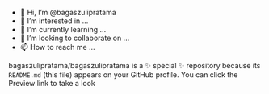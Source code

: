 - 👋 Hi, I’m @bagaszulipratama
- 👀 I’m interested in ...
- 🌱 I’m currently learning ...
- 💞️ I’m looking to collaborate on ...
- 📫 How to reach me ...


bagaszulipratama/bagaszulipratama is a ✨ special ✨ repository because its `README.md` (this file) appears on your GitHub profile.
You can click the Preview link to take a look


